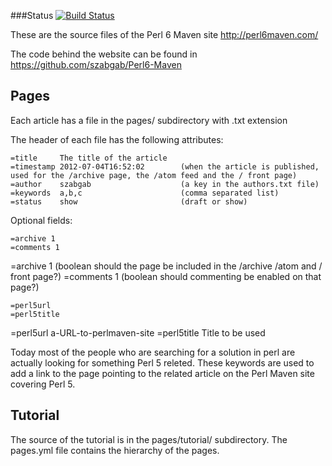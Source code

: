###Status
[![Build Status](https://travis-ci.org/szabgab/try-travis.png)](https://travis-ci.org/szabgab/try-travis)

These are the source files of the Perl 6 Maven site http://perl6maven.com/

The code behind the website can be found in https://github.com/szabgab/Perl6-Maven



Pages
-------

Each article has a file in the pages/ subdirectory with .txt extension

The header of each file has the following attributes:

    =title     The title of the article
    =timestamp 2012-07-04T16:52:02        (when the article is published, used for the /archive page, the /atom feed and the / front page)
    =author    szabgab                    (a key in the authors.txt file)
    =keywords  a,b,c                      (comma separated list)
    =status    show                       (draft or show)

Optional fields:

    =archive 1
    =comments 1

=archive 1                         (boolean should the page be included in the /archive /atom and / front page?)
=comments 1                        (boolean should commenting be enabled on that page?)


    =perl5url
    =perl5title

=perl5url a-URL-to-perlmaven-site
=perl5title Title to be used

Today most of the people who are searching for a solution in perl are actually looking for something Perl 5 releted.
These keywords are used to add a link to the page pointing to the related article on the Perl Maven site covering Perl 5.


Tutorial
---------

The source of the tutorial is in the pages/tutorial/  subdirectory.
The  pages.yml file contains the hierarchy of the pages.

